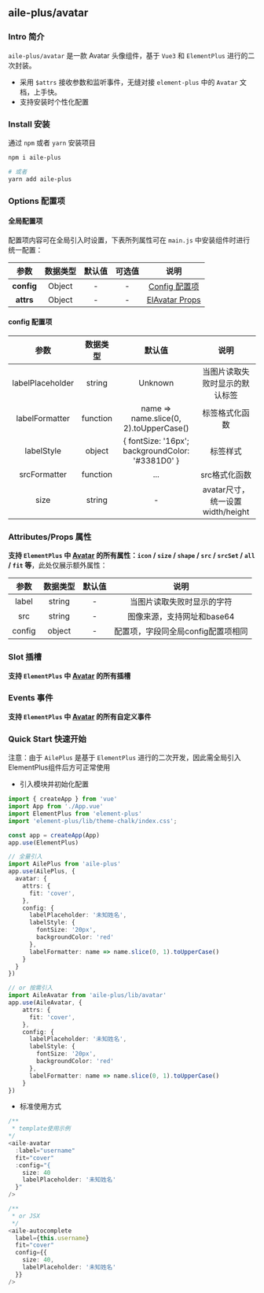 ## aile-plus/avatar

### Intro 简介

`aile-plus/avatar` 是一款 Avatar 头像组件，基于 `Vue3` 和 `ElementPlus` 进行的二次封装。

- 采用 `$attrs` 接收参数和监听事件，无缝对接 `element-plus` 中的 `Avatar` 文档，上手快。
- 支持安装时个性化配置

### Install 安装

通过 `npm` 或者 `yarn` 安装项目

```bash
npm i aile-plus

# 或者
yarn add aile-plus
```

### Options 配置项

#### 全局配置项

配置项内容可在全局引入时设置，下表所列属性可在 `main.js` 中安装组件时进行统一配置：

|    参数    | 数据类型 | 默认值 | 可选值 |                                   说明                                   |
| :--------: | :------: | :----: | :----: | :----------------------------------------------------------------------: |
| **config** |  Object  |   -    |   -    |                     [Config 配置项](#config-配置项)                      |
| **attrs**  |  Object  |   -    |   -    | [ElAvatar Props](https://element-plus.gitee.io/#/zh-CN/component/avatar) |


#### config 配置项

|       参数       | 数据类型 |                        默认值                        |               说明               |
| :--------------: | :------: | :--------------------------------------------------: | :------------------------------: |
| labelPlaceholder |  string  |                       Unknown                        |  当图片读取失败时显示的默认标签  |
|  labelFormatter  | function |        name => name.slice(0, 2).toUpperCase()        |          标签格式化函数          |
|    labelStyle    |  object  | { fontSize: '16px';<br> backgroundColor: '#3381D0' } |             标签样式             |
|   srcFormatter   | function |                         ...                          |          src格式化函数           |
|       size       |  string  |                          -                           | avatar尺寸，统一设置width/height |


### Attributes/Props 属性

**支持 `ElementPlus` 中 [Avatar](https://element-plus.org/#/zh-CN/component/Avatar) 的所有属性：`icon` / `size` / `shape` / `src` / `srcSet` / `all` / `fit` 等**，此处仅展示额外属性：

|  参数  | 数据类型 | 默认值 |                说明                |
| :----: | :------: | :----: | :--------------------------------: |
| label  |  string  |   -    |     当图片读取失败时显示的字符     |
|  src   |  string  |   -    |     图像来源，支持网址和base64     |
| config |  object  |   -    | 配置项，字段同全局config配置项相同 |

### Slot 插槽

**支持 `ElementPlus` 中 [Avatar](https://element-plus.org/#/zh-CN/component/Avatar) 的所有插槽**

### Events 事件

**支持 `ElementPlus` 中 [Avatar](https://element-plus.org/#/zh-CN/component/Avatar) 的所有自定义事件**

### Quick Start 快速开始

注意：由于 `AilePlus` 是基于 `ElementPlus` 进行的二次开发，因此需全局引入ElementPlus组件后方可正常使用

- 引入模块并初始化配置

```ts
import { createApp } from 'vue'
import App from './App.vue'
import ElementPlus from 'element-plus'
import 'element-plus/lib/theme-chalk/index.css';

const app = createApp(App)
app.use(ElementPlus)

// 全量引入
import AilePlus from 'aile-plus'
app.use(AilePlus, {
  avatar: {
    attrs: {
      fit: 'cover',
    },
    config: {
      labelPlaceholder: '未知姓名',
      labelStyle: {
        fontSize: '20px',
        backgroundColor: 'red'
      },
      labelFormatter: name => name.slice(0, 1).toUpperCase()
    }
  }
})

// or 按需引入
import AileAvatar from 'aile-plus/lib/avatar'
app.use(AileAvatar, {
    attrs: {
      fit: 'cover',
    },
    config: {
      labelPlaceholder: '未知姓名',
      labelStyle: {
        fontSize: '20px',
        backgroundColor: 'red'
      },
      labelFormatter: name => name.slice(0, 1).toUpperCase()
    }
})

```

- 标准使用方式

```ts
/**
 * template使用示例
*/
<aile-avatar
  :label="username"
  fit="cover"
  :config="{
    size: 40
    labelPlaceholder: '未知姓名'
  }"
/>

/**
 * or JSX
 */
<aile-autocomplete
  label={this.username}
  fit="cover"
  config={{
    size: 40,
    labelPlaceholder: '未知姓名'
  }}
/>
```
